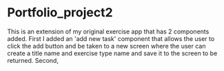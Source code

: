 # Portfolio_project2
This is an extension of my original exercise app that has 2 components added. First I added an 'add new task' component that allows the user to click the add button and be taken to a new screen where the user can create a title name and exercise type name and save it to the screen to be returned. Second, 